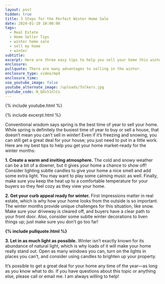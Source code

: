 ```yaml
---
layout: post
hidden: true
title: 3 Steps for the Perfect Winter Home Sale
date: 2024-01-10 10:00:00
tags:
  - Real Estate
  - Home Seller Tips
  - winter home sale
  - sell my home
  - winter
subtitle:
excerpt: Here are three easy tips to help you sell your home this winter.
enclosure:
pullquote: There are many advantages to selling in the winter.
enclosure_type: video/mp4
enclosure_time:
use_youtube_image: false
youtube_alternate_image: /uploads/folkers.jpg
youtube_code: N_Qds51nlCo
---
```

{% include youtube.html %}

{% include excerpt.html %}

Conventional wisdom says spring is the best time of year to sell your home. While spring is definitely the busiest time of year to buy or sell a house, that doesn’t mean you can’t sell in winter! Even if it’s freezing and snowing, you can still get a great deal for your house; you just need to put in a little work. Here are my best tips to help you get your home market-ready for the winter months:

**1\. Create a warm and inviting atmosphere.** The cold and snowy weather can be a bit of a downer, but it gives your home a chance to show off! Consider lighting subtle candles to give your home a nice smell and add some extra light. You may want to play some calming music as well. Finally, make sure you keep the heat up to a comfortable temperature for your buyers so they feel cozy as they view your home.&nbsp;

**2\. Get your curb appeal ready for winter.** First impressions matter in real estate, which is why how your home looks from the outside is so important. The winter months provide unique challenges for this situation, like snow. Make sure your driveway is cleared off, and buyers have a clear path to your front door. Also, consider some subtle winter decorations to liven things up; just make sure you don’t go too far!

**{% include pullquote.html %}**

**3\. Let in as much light as possible.** Winter isn’t exactly known for its abundance of natural light, which is why loads of it will make your home really stand out. Open as many windows you can, turn on the lights in places you can’t, and consider using candles to brighten up your property.&nbsp;

It’s possible to get a great deal for your home any time of the year—as long as you know what to do. If you have questions about this topic or anything else, please call or email me. I am always willing to help!